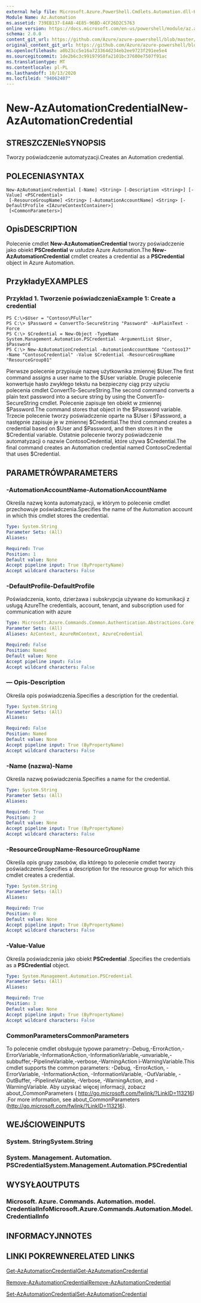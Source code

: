 ```yaml
---
external help file: Microsoft.Azure.PowerShell.Cmdlets.Automation.dll-Help.xml
Module Name: Az.Automation
ms.assetid: 739EB137-E4A8-4E85-96BD-4CF26D2C5763
online version: https://docs.microsoft.com/en-us/powershell/module/az.automation/new-azautomationcredential
schema: 2.0.0
content_git_url: https://github.com/Azure/azure-powershell/blob/master/src/Automation/Automation/help/New-AzAutomationCredential.md
original_content_git_url: https://github.com/Azure/azure-powershell/blob/master/src/Automation/Automation/help/New-AzAutomationCredential.md
ms.openlocfilehash: a0b23cc5e16a723364d234eb2ee9723f291ee5e4
ms.sourcegitcommit: 1de2b6c3c99197958fa2101bc37680e7507f91ac
ms.translationtype: MT
ms.contentlocale: pl-PL
ms.lasthandoff: 10/13/2020
ms.locfileid: "94062407"
---
```

# <span data-ttu-id="95a37-101">New-AzAutomationCredential</span><span class="sxs-lookup"><span data-stu-id="95a37-101">New-AzAutomationCredential</span></span>

## <span data-ttu-id="95a37-102">STRESZCZENIe</span><span class="sxs-lookup"><span data-stu-id="95a37-102">SYNOPSIS</span></span>
<span data-ttu-id="95a37-103">Tworzy poświadczenie automatyzacji.</span><span class="sxs-lookup"><span data-stu-id="95a37-103">Creates an Automation credential.</span></span>

## <span data-ttu-id="95a37-104">POLECENIA</span><span class="sxs-lookup"><span data-stu-id="95a37-104">SYNTAX</span></span>

```
New-AzAutomationCredential [-Name] <String> [-Description <String>] [-Value] <PSCredential>
 [-ResourceGroupName] <String> [-AutomationAccountName] <String> [-DefaultProfile <IAzureContextContainer>]
 [<CommonParameters>]
```

## <span data-ttu-id="95a37-105">Opis</span><span class="sxs-lookup"><span data-stu-id="95a37-105">DESCRIPTION</span></span>
<span data-ttu-id="95a37-106">Polecenie cmdlet **New-AzAutomationCredential** tworzy poświadczenie jako obiekt **PSCredential** w usłudze Azure Automation.</span><span class="sxs-lookup"><span data-stu-id="95a37-106">The **New-AzAutomationCredential** cmdlet creates a credential as a **PSCredential** object in Azure Automation.</span></span>

## <span data-ttu-id="95a37-107">Przykłady</span><span class="sxs-lookup"><span data-stu-id="95a37-107">EXAMPLES</span></span>

### <span data-ttu-id="95a37-108">Przykład 1. Tworzenie poświadczenia</span><span class="sxs-lookup"><span data-stu-id="95a37-108">Example 1: Create a credential</span></span>
```
PS C:\>$User = "Contoso\PFuller"
PS C:\> $Password = ConvertTo-SecureString "Password" -AsPlainText -Force
PS C:\> $Credential = New-Object -TypeName System.Management.Automation.PSCredential -ArgumentList $User, $Password
PS C:\> New-AzAutomationCredential -AutomationAccountName "Contoso17" -Name "ContosoCredential" -Value $Credential -ResourceGroupName "ResourceGroup01"
```

<span data-ttu-id="95a37-109">Pierwsze polecenie przypisuje nazwę użytkownika zmiennej $User.</span><span class="sxs-lookup"><span data-stu-id="95a37-109">The first command assigns a user name to the $User variable.</span></span>
<span data-ttu-id="95a37-110">Drugie polecenie konwertuje hasło zwykłego tekstu na bezpieczny ciąg przy użyciu polecenia cmdlet ConvertTo-SecureString.</span><span class="sxs-lookup"><span data-stu-id="95a37-110">The second command converts a plain text password into a secure string by using the ConvertTo-SecureString cmdlet.</span></span>
<span data-ttu-id="95a37-111">Polecenie zapisuje ten obiekt w zmiennej $Password.</span><span class="sxs-lookup"><span data-stu-id="95a37-111">The command stores that object in the $Password variable.</span></span>
<span data-ttu-id="95a37-112">Trzecie polecenie tworzy poświadczenie oparte na $User i $Password, a następnie zapisuje je w zmiennej $Credential.</span><span class="sxs-lookup"><span data-stu-id="95a37-112">The third command creates a credential based on $User and $Password, and then stores it in the $Credential variable.</span></span>
<span data-ttu-id="95a37-113">Ostatnie polecenie tworzy poświadczenie automatyzacji o nazwie ContosoCredential, które używa $Credential.</span><span class="sxs-lookup"><span data-stu-id="95a37-113">The final command creates an Automation credential named ContosoCredential that uses $Credential.</span></span>

## <span data-ttu-id="95a37-114">PARAMETRÓW</span><span class="sxs-lookup"><span data-stu-id="95a37-114">PARAMETERS</span></span>

### <span data-ttu-id="95a37-115">-AutomationAccountName</span><span class="sxs-lookup"><span data-stu-id="95a37-115">-AutomationAccountName</span></span>
<span data-ttu-id="95a37-116">Określa nazwę konta automatyzacji, w którym to polecenie cmdlet przechowuje poświadczenia.</span><span class="sxs-lookup"><span data-stu-id="95a37-116">Specifies the name of the Automation account in which this cmdlet stores the credential.</span></span>

```yaml
Type: System.String
Parameter Sets: (All)
Aliases:

Required: True
Position: 1
Default value: None
Accept pipeline input: True (ByPropertyName)
Accept wildcard characters: False
```

### <span data-ttu-id="95a37-117">-DefaultProfile</span><span class="sxs-lookup"><span data-stu-id="95a37-117">-DefaultProfile</span></span>
<span data-ttu-id="95a37-118">Poświadczenia, konto, dzierżawa i subskrypcja używane do komunikacji z usługą Azure</span><span class="sxs-lookup"><span data-stu-id="95a37-118">The credentials, account, tenant, and subscription used for communication with azure</span></span>

```yaml
Type: Microsoft.Azure.Commands.Common.Authentication.Abstractions.Core.IAzureContextContainer
Parameter Sets: (All)
Aliases: AzContext, AzureRmContext, AzureCredential

Required: False
Position: Named
Default value: None
Accept pipeline input: False
Accept wildcard characters: False
```

### <span data-ttu-id="95a37-119">— Opis</span><span class="sxs-lookup"><span data-stu-id="95a37-119">-Description</span></span>
<span data-ttu-id="95a37-120">Określa opis poświadczenia.</span><span class="sxs-lookup"><span data-stu-id="95a37-120">Specifies a description for the credential.</span></span>

```yaml
Type: System.String
Parameter Sets: (All)
Aliases:

Required: False
Position: Named
Default value: None
Accept pipeline input: True (ByPropertyName)
Accept wildcard characters: False
```

### <span data-ttu-id="95a37-121">-Name (nazwa)</span><span class="sxs-lookup"><span data-stu-id="95a37-121">-Name</span></span>
<span data-ttu-id="95a37-122">Określa nazwę poświadczenia.</span><span class="sxs-lookup"><span data-stu-id="95a37-122">Specifies a name for the credential.</span></span>

```yaml
Type: System.String
Parameter Sets: (All)
Aliases:

Required: True
Position: 2
Default value: None
Accept pipeline input: True (ByPropertyName)
Accept wildcard characters: False
```

### <span data-ttu-id="95a37-123">-ResourceGroupName</span><span class="sxs-lookup"><span data-stu-id="95a37-123">-ResourceGroupName</span></span>
<span data-ttu-id="95a37-124">Określa opis grupy zasobów, dla którego to polecenie cmdlet tworzy poświadczenie.</span><span class="sxs-lookup"><span data-stu-id="95a37-124">Specifies a description for the resource group for which this cmdlet creates a credential.</span></span>

```yaml
Type: System.String
Parameter Sets: (All)
Aliases:

Required: True
Position: 0
Default value: None
Accept pipeline input: True (ByPropertyName)
Accept wildcard characters: False
```

### <span data-ttu-id="95a37-125">-Value</span><span class="sxs-lookup"><span data-stu-id="95a37-125">-Value</span></span>
<span data-ttu-id="95a37-126">Określa poświadczenia jako obiekt **PSCredential** .</span><span class="sxs-lookup"><span data-stu-id="95a37-126">Specifies the credentials as a **PSCredential** object.</span></span>

```yaml
Type: System.Management.Automation.PSCredential
Parameter Sets: (All)
Aliases:

Required: True
Position: 3
Default value: None
Accept pipeline input: True (ByPropertyName)
Accept wildcard characters: False
```

### <span data-ttu-id="95a37-127">CommonParameters</span><span class="sxs-lookup"><span data-stu-id="95a37-127">CommonParameters</span></span>
<span data-ttu-id="95a37-128">To polecenie cmdlet obsługuje typowe parametry:-Debug,-ErrorAction,-ErrorVariable,-InformationAction,-InformationVariable,-unvariable,-subbuffer,-PipelineVariable,-verbose,-WarningAction i-WarningVariable.</span><span class="sxs-lookup"><span data-stu-id="95a37-128">This cmdlet supports the common parameters: -Debug, -ErrorAction, -ErrorVariable, -InformationAction, -InformationVariable, -OutVariable, -OutBuffer, -PipelineVariable, -Verbose, -WarningAction, and -WarningVariable.</span></span> <span data-ttu-id="95a37-129">Aby uzyskać więcej informacji, zobacz about_CommonParameters ( http://go.microsoft.com/fwlink/?LinkID=113216) .</span><span class="sxs-lookup"><span data-stu-id="95a37-129">For more information, see about_CommonParameters (http://go.microsoft.com/fwlink/?LinkID=113216).</span></span>

## <span data-ttu-id="95a37-130">WEJŚCIOWE</span><span class="sxs-lookup"><span data-stu-id="95a37-130">INPUTS</span></span>

### <span data-ttu-id="95a37-131">System. String</span><span class="sxs-lookup"><span data-stu-id="95a37-131">System.String</span></span>

### <span data-ttu-id="95a37-132">System. Management. Automation. PSCredential</span><span class="sxs-lookup"><span data-stu-id="95a37-132">System.Management.Automation.PSCredential</span></span>

## <span data-ttu-id="95a37-133">WYSYŁA</span><span class="sxs-lookup"><span data-stu-id="95a37-133">OUTPUTS</span></span>

### <span data-ttu-id="95a37-134">Microsoft. Azure. Commands. Automation. model. CredentialInfo</span><span class="sxs-lookup"><span data-stu-id="95a37-134">Microsoft.Azure.Commands.Automation.Model.CredentialInfo</span></span>

## <span data-ttu-id="95a37-135">INFORMACYJN</span><span class="sxs-lookup"><span data-stu-id="95a37-135">NOTES</span></span>

## <span data-ttu-id="95a37-136">LINKI POKREWNE</span><span class="sxs-lookup"><span data-stu-id="95a37-136">RELATED LINKS</span></span>

[<span data-ttu-id="95a37-137">Get-AzAutomationCredential</span><span class="sxs-lookup"><span data-stu-id="95a37-137">Get-AzAutomationCredential</span></span>](./Get-AzAutomationCredential.md)

[<span data-ttu-id="95a37-138">Remove-AzAutomationCredential</span><span class="sxs-lookup"><span data-stu-id="95a37-138">Remove-AzAutomationCredential</span></span>](./Remove-AzAutomationCredential.md)

[<span data-ttu-id="95a37-139">Set-AzAutomationCredential</span><span class="sxs-lookup"><span data-stu-id="95a37-139">Set-AzAutomationCredential</span></span>](./Set-AzAutomationCredential.md)


